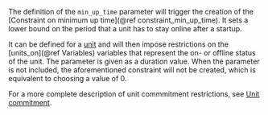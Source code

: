 The definition of the `min_up_time` parameter will trigger the creation of the [Constraint on minimum up time](@ref constraint_min_up_time). It sets a lower bound on the period that a unit has to stay online after a startup.

It can be defined for a [unit](@ref) and will then impose restrictions on the [units_on](@ref Variables) variables that represent the on- or offline status of the unit. The parameter is given as a duration value. When the parameter is not included, the aforementioned constraint will not be created, which is equivalent to choosing a value of 0.

For a more complete description of unit commmitment restrictions, see [Unit commitment](@ref).
